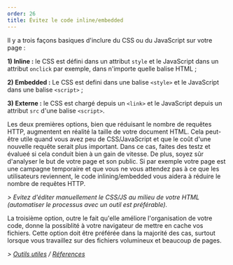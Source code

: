 ```yaml
---
order: 26
title: Évitez le code inline/embedded
---
```


Il y a trois façons basiques d'inclure du CSS ou du JavaScript sur votre page :

**1) Inline :** le CSS est défini dans un attribut `style` et le JavaScript dans un attribut `onclick` par exemple, dans n'importe quelle balise HTML ;

**2) Embedded :** Le CSS est defini dans une balise `<style>` et le JavaScript dans une balise `<script>` ;

**3) Externe :** le CSS est chargé depuis un `<link>` et le JavaScript depuis un attribut `src` d'une balise `<script>`.

Les deux premières options, bien que réduisant le nombre de requêtes HTTP, augmentent en réalité la taille de votre document HTML. Cela peut-être utile quand vous avez peu de CSS/JavaScript et que le coût d'une nouvelle requête serait plus important. Dans ce cas, faites des testz et évalueé si cela conduit bien à un gain de vitesse. De plus, soyez sûr d'analyser le but de votre page et son public. Si par exemple votre page est une campagne temporaire et que vous ne vous attendez pas à ce que les utilisateurs reviennent, le code inlining/embedded vous aidera à réduire le nombre de requêtes HTTP.

*> Evitez d'éditer manuellement le CSS/JS au milieu de votre HTML (automatiser le processus avec un outil est préférable).*

La troisième option, outre le fait qu'elle améliore l'organisation de votre code, donne la possiblité à votre navigateur de mettre en cache vos fichiers. Cette option doit être préférée dans la majorité des cas, surtout lorsque vous travaillez sur des fichiers volumineux et beaucoup de pages.

*> [Outils utiles](https://github.com/zenorocha/browser-diet/wiki/Tools#avoid-inlineembedded-code) / [Réferences](https://github.com/zenorocha/browser-diet/wiki/References#avoid-inlineembedded-code)*

